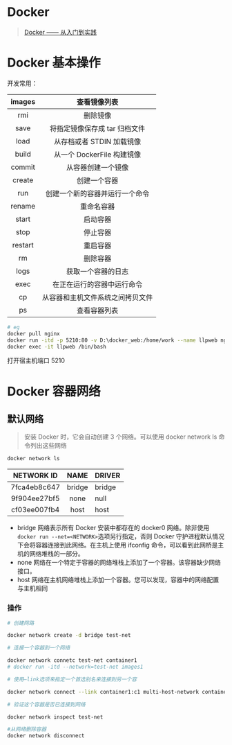 # Docker

> [Docker —— 从入门到实践](https://yeasy.gitbooks.io/docker_practice/image/build.html)

# Docker 基本操作

开发常用：

| images  |           查看镜像列表           |
| :-----: | :------------------------------: |
|   rmi   |             删除镜像             |
|  save   |  将指定镜像保存成 tar 归档文件   |
|  load   |    从存档或者 STDIN 加载镜像     |
|  build  |    从一个 DockerFile 构建镜像    |
| commit  |        从容器创建一个镜像        |
| create  |           创建一个容器           |
|   run   |  创建一个新的容器并运行一个命令  |
| rename  |            重命名容器            |
|  start  |             启动容器             |
|  stop   |             停止容器             |
| restart |             重启容器             |
|   rm    |             删除容器             |
|  logs   |        获取一个容器的日志        |
|  exec   |    在正在运行的容器中运行命令    |
|   cp    | 从容器和主机文件系统之间拷贝文件 |
|   ps    |           查看容器列表           |

```sh
# eg
docker pull nginx
docker run -itd -p 5210:80 -v D:\docker_web:/home/work --name llpweb nginx
docker exec -it llpweb /bin/bash
```

打开宿主机端口 5210

# Docker 容器网络

## 默认网络

> 安装 Docker 时，它会自动创建 3 个网络。可以使用 docker network ls 命令列出这些网络

```sh
docker network ls
```

|  NETWORK ID  |  NAME  | DRIVER |
| :----------: | :----: | ------ |
| 7fca4eb8c647 | bridge | bridge |
| 9f904ee27bf5 |  none  | null   |
| cf03ee007fb4 |  host  | host   |

- bridge 网络表示所有 Docker 安装中都存在的 docker0 网络。除非使用 `docker run --net=<NETWORK>`选项另行指定，否则 Docker 守护进程默认情况下会将容器连接到此网络。在主机上使用 ifconfig 命令，可以看到此网桥是主机的网络堆栈的一部分。
- none 网络在一个特定于容器的网络堆栈上添加了一个容器。该容器缺少网络接口。
- host 网络在主机网络堆栈上添加一个容器。您可以发现，容器中的网络配置与主机相同

### 操作

```sh
# 创建网路

docker network create -d bridge test-net

# 连接一个容器到一个网络

docker network connetc test-net container1
# docker run -itd --network=test-net images1

# 使用–link选项来指定一个首选别名来连接到另一个容

docker network connect --link container1:c1 multi-host-network container2

# 验证这个容器是否已连接到网络

docker network inspect test-net

#从网络删除容器
docker network disconnect
```
